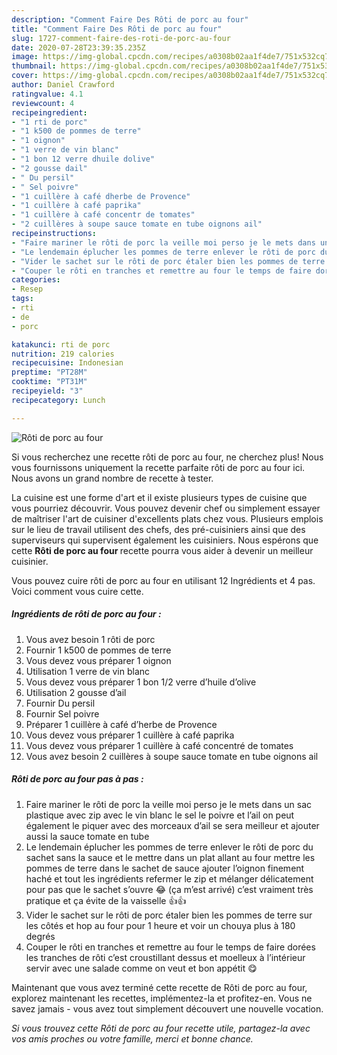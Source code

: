 ```yaml
---
description: "Comment Faire Des Rôti de porc au four"
title: "Comment Faire Des Rôti de porc au four"
slug: 1727-comment-faire-des-roti-de-porc-au-four
date: 2020-07-28T23:39:35.235Z
image: https://img-global.cpcdn.com/recipes/a0308b02aa1f4de7/751x532cq70/roti-de-porc-au-four-photo-principale-de-la-recette.jpg
thumbnail: https://img-global.cpcdn.com/recipes/a0308b02aa1f4de7/751x532cq70/roti-de-porc-au-four-photo-principale-de-la-recette.jpg
cover: https://img-global.cpcdn.com/recipes/a0308b02aa1f4de7/751x532cq70/roti-de-porc-au-four-photo-principale-de-la-recette.jpg
author: Daniel Crawford
ratingvalue: 4.1
reviewcount: 4
recipeingredient:
- "1 rti de porc"
- "1 k500 de pommes de terre"
- "1 oignon"
- "1 verre de vin blanc"
- "1 bon 12 verre dhuile dolive"
- "2 gousse dail"
- " Du persil"
- " Sel poivre"
- "1 cuillère à café dherbe de Provence"
- "1 cuillère à café paprika"
- "1 cuillère à café concentr de tomates"
- "2 cuillères à soupe sauce tomate en tube oignons ail"
recipeinstructions:
- "Faire mariner le rôti de porc la veille moi perso je le mets dans un sac plastique avec zip avec le vin blanc le sel le poivre et l’ail on peut également le piquer avec des morceaux d’ail se sera meilleur et ajouter aussi la sauce tomate en tube"
- "Le lendemain éplucher les pommes de terre enlever le rôti de porc du sachet sans la sauce et le mettre dans un plat allant au four mettre les pommes de terre dans le sachet de sauce ajouter l’oignon finement haché et tout les ingrédients refermer le zip et mélanger délicatement pour pas que le sachet s’ouvre 😂 (ça m’est arrivé) c’est vraiment très pratique et ça évite de la vaisselle 👍👍"
- "Vider le sachet sur le rôti de porc étaler bien les pommes de terre sur les côtés et hop au four pour 1 heure et voir un chouya plus à 180 degrés"
- "Couper le rôti en tranches et remettre au four le temps de faire dorées les tranches de rôti c’est croustillant dessus et moelleux à l’intérieur servir avec une salade comme on veut et bon appétit 😋"
categories:
- Resep
tags:
- rti
- de
- porc

katakunci: rti de porc 
nutrition: 219 calories
recipecuisine: Indonesian
preptime: "PT28M"
cooktime: "PT31M"
recipeyield: "3"
recipecategory: Lunch

---
```



![Rôti de porc au four](https://img-global.cpcdn.com/recipes/a0308b02aa1f4de7/751x532cq70/roti-de-porc-au-four-photo-principale-de-la-recette.jpg)

Si vous recherchez une recette rôti de porc au four, ne cherchez plus! Nous vous fournissons uniquement la recette parfaite rôti de porc au four ici. Nous avons un grand nombre de recette à tester.

La cuisine est une forme d'art et il existe plusieurs types de cuisine que vous pourriez découvrir. Vous pouvez devenir chef ou simplement essayer de maîtriser l'art de cuisiner d'excellents plats chez vous. Plusieurs emplois sur le lieu de travail utilisent des chefs, des pré-cuisiniers ainsi que des superviseurs qui supervisent également les cuisiniers. Nous espérons que cette <strong> Rôti de porc au four </strong> recette pourra vous aider à devenir un meilleur cuisinier.

<!--inarticleads1-->

Vous pouvez cuire rôti de porc au four en utilisant 12 Ingrédients et 4 pas. Voici comment vous cuire cette.

##### Ingrédients de rôti de porc au four :

1. Vous avez besoin 1 rôti de porc
1. Fournir 1 k500 de pommes de terre
1. Vous devez vous préparer 1 oignon
1. Utilisation 1 verre de vin blanc
1. Vous devez vous préparer 1 bon 1/2 verre d’huile d’olive
1. Utilisation 2 gousse d’ail
1. Fournir  Du persil
1. Fournir  Sel poivre
1. Préparer 1 cuillère à café d’herbe de Provence
1. Vous devez vous préparer 1 cuillère à café paprika
1. Vous devez vous préparer 1 cuillère à café concentré de tomates
1. Vous avez besoin 2 cuillères à soupe sauce tomate en tube oignons ail




<!--inarticleads2-->

##### Rôti de porc au four pas à pas :

1. Faire mariner le rôti de porc la veille moi perso je le mets dans un sac plastique avec zip avec le vin blanc le sel le poivre et l’ail on peut également le piquer avec des morceaux d’ail se sera meilleur et ajouter aussi la sauce tomate en tube
1. Le lendemain éplucher les pommes de terre enlever le rôti de porc du sachet sans la sauce et le mettre dans un plat allant au four mettre les pommes de terre dans le sachet de sauce ajouter l’oignon finement haché et tout les ingrédients refermer le zip et mélanger délicatement pour pas que le sachet s’ouvre 😂 (ça m’est arrivé) c’est vraiment très pratique et ça évite de la vaisselle 👍👍
1. Vider le sachet sur le rôti de porc étaler bien les pommes de terre sur les côtés et hop au four pour 1 heure et voir un chouya plus à 180 degrés
1. Couper le rôti en tranches et remettre au four le temps de faire dorées les tranches de rôti c’est croustillant dessus et moelleux à l’intérieur servir avec une salade comme on veut et bon appétit 😋




<!--inarticleads1-->

<p>
Maintenant que vous avez terminé cette recette de Rôti de porc au four, explorez maintenant les recettes, implémentez-la et profitez-en. Vous ne savez jamais - vous avez tout simplement découvert une nouvelle vocation.
</p>

<p>
<i>Si vous trouvez cette Rôti de porc au four recette utile, partagez-la avec vos amis proches ou votre famille, merci et bonne chance.</i>
</p>
